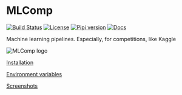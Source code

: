 # MLComp

[![Build Status](https://travis-ci.org/lightforever/mlcomp.svg?branch=master)](https://travis-ci.org/lightforever/mlcomp) 
[![License](https://img.shields.io/github/license/lightforever/mlcomp.svg)](LICENSE)
[![Pipi version](https://img.shields.io/pypi/v/mlcomp.svg)](https://pypi.org/project/mlcomp/)
[![Docs](https://img.shields.io/badge/dynamic/json.svg?label=docs&url=https%3A%2F%2Fpypi.org%2Fpypi%2Fmlcomp%2Fjson&query=%24.info.version&colorB=brightgreen&prefix=v)](https://lightforever.github.io/mlcomp/index.html)

Machine learning pipelines. Especially, for competitions, like Kaggle

![MLComp logo](https://github.com/lightforever/mlcomp/raw/master/mlcomp/server/front/src/assets/img/mlcomp_logo.jpg)


[Installation](/docs/installation.md)

[Environment variables](/docs/env_variables.md)

[Screenshots](/docs/screenshots.md)